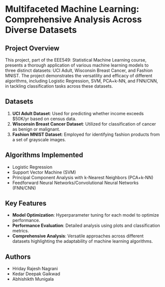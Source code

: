 # Multifaceted Machine Learning: Comprehensive Analysis Across Diverse Datasets

## Project Overview
This project, part of the EEE549: Statistical Machine Learning course, presents a thorough application of various machine learning models to three distinct datasets: UCI Adult, Wisconsin Breast Cancer, and Fashion MNIST. The project demonstrates the versatility and efficacy of different algorithms, including Logistic Regression, SVM, PCA+k-NN, and FNN/CNN, in tackling classification tasks across these datasets.

## Datasets
1. **UCI Adult Dataset**: Used for predicting whether income exceeds $50K/yr based on census data.
2. **Wisconsin Breast Cancer Dataset**: Utilized for classification of cancer as benign or malignant.
3. **Fashion MNIST Dataset**: Employed for identifying fashion products from a set of grayscale images.

## Algorithms Implemented
- Logistic Regression
- Support Vector Machine (SVM)
- Principal Component Analysis with k-Nearest Neighbors (PCA+k-NN)
- Feedforward Neural Networks/Convolutional Neural Networks (FNN/CNN)

## Key Features
- **Model Optimization**: Hyperparameter tuning for each model to optimize performance.
- **Performance Evaluation**: Detailed analysis using plots and classification metrics.
- **Comprehensive Analysis**: Versatile approaches across different datasets highlighting the adaptability of machine learning algorithms.

## Authors
- Hriday Rajesh Nagrani
- Kedar Deepak Gaikwad
- Abhishikth Munigala

